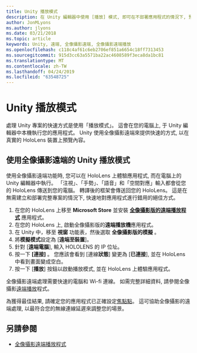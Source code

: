 ```yaml
---
title: Unity 播放模式
description: 在 Unity 編輯器中使用 [播放] 模式, 即可在不部署應用程式的情況下, 預覽裝置上的變更。
author: JonMLyons
ms.author: jlyons
ms.date: 03/21/2018
ms.topic: article
keywords: Unity, 遠端, 全像攝影遠端, 全像攝影遠端播放
ms.openlocfilehash: c118c4af61c6eb2706ef851a6654c18ff7313453
ms.sourcegitcommit: 915d3cc63a5571ba22ac4608589f3eca8da1bc81
ms.translationtype: MT
ms.contentlocale: zh-TW
ms.lasthandoff: 04/24/2019
ms.locfileid: "63548725"
---
```

# <a name="unity-play-mode"></a>Unity 播放模式

處理 Unity 專案的快速方式是使用「播放模式」。 這會在您的電腦上, 于 Unity 編輯器中本機執行您的應用程式。 Unity 使用全像攝影遠端來提供快速的方式, 以在真實的 HoloLens 裝置上預覽內容。

## <a name="unity-play-mode-with-holographic-remoting"></a>使用全像攝影遠端的 Unity 播放模式

使用全像攝影遠端功能時, 您可以在 HoloLens 上體驗應用程式, 而在電腦上的 Unity 編輯器中執行。 「注視」、「手勢」、「語音」和「空間對應」輸入都會從您的 HoloLens 傳送到您的電腦。 轉譯後的框架會傳送回您的 HoloLens。 這是在無需建立和部署完整專案的情況下, 快速地對應用程式進行錯用的絕佳方式。
1. 在您的 HoloLens 上移至 **Microsoft Store** 並安裝 **[全像攝影版的遠端播放程式](https://www.microsoft.com/store/p/holographic-remoting-player/9nblggh4sv40)** 應用程式。
2. 在您的 HoloLens 上, 啟動全像攝影版的**遠端播放機**應用程式。
3. 在 Unity 中，移至 **視窗** 功能表，然後選取 **全像攝影版的模擬** 。
4. 將**模擬模式**設定為 [**遠端至裝置**]。
5. 針對 [**遠端電腦**], 輸入 HOLOLENS 的 IP 位址。
6. 按一下 **[連接]** 。 您應該會看到 [連線**狀態**] 變更為 [**已連接**], 並在 HoloLens 中看到畫面變成空白。
7. 按一下 [**播放**] 按鈕以啟動播放模式, 並在 HoloLens 上體驗應用程式。

全像攝影遠端處理需要快速的電腦和 Wi-fi 連線。 如需完整詳細資料, 請參閱全像攝影[遠端播放](holographic-remoting-player.md)程式。

為獲得最佳結果, 請確定您的應用程式已正確設定[焦點點](focus-point-in-unity.md)。 這可協助全像攝影的遠端處理, 以最符合您的無線連線延遲來調整您的場景。

## <a name="see-also"></a>另請參閱
* [全像攝影遠端播放程式](holographic-remoting-player.md)
